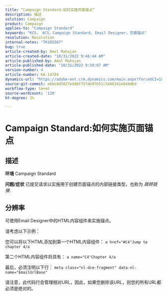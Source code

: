 ```yaml
---
title: “Campaign Standard:如何实施页面锚点”
description: 描述
solution: Campaign
product: Campaign
applies-to: "Campaign Standard"
keywords: "KCS， ACS，Campaign Standard, Email Designer，页面锚点"
resolution: Resolution
internal-notes: "TK185567"
bug: true
article-created-by: Amol Mahajan
article-created-date: "10/31/2022 9:46:44 AM"
article-published-by: Amol Mahajan
article-published-date: "10/31/2022 9:50:07 AM"
version-number: 4
article-number: KA-14784
dynamics-url: "https://adobe-ent.crm.dynamics.com/main.aspx?forceUCI=1&pagetype=entityrecord&etn=knowledgearticle&id=3fe073ea-0059-ed11-9561-6045bd006079"
source-git-commit: e6be4d5627edd8f75fde97b51c5446341e844dbd
workflow-type: tm+mt
source-wordcount: '120'
ht-degree: 2%

---
```


# Campaign Standard:如何实施页面锚点

## 描述

<b>环境</b>
Campaign Standard


<b>问题/症状</b>
已提交请求以实施用于创建页面锚点的内部链接类型，也称为 *跳转链接*.


## 分辨率


可使用Email Designer中的HTML内容组件来实施锚点。

请考虑以下示例：

您可以将以下HTML添加到第一个HTML内容组件：
`a href="#C4"Jump to chapter 4/a`

第二个HTML内容组件将具有：
`a name="C4"Chapter 4/a`

最后，必须注明以下行：
`meta class="nl-dce-fragment" data-nl-name="EmailUrlBase"`

请注意，此代码行会管理相对URL，因此，如果您删除该URL，则您的所有URL都必须是绝对的。
